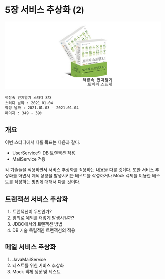# 5장 서비스 추상화 (2)

![logo](./../logo.png)

    책장속 먼지털기 스터디 8차
    스터디 날짜 : 2021.01.04
    작성 날짜 : 2021.01.03 - 2021.01.04
    페이지 : 349 - 399


## 개요

이번 스터디에서 다룰 목표는 다음과 같다.

* UserService의 DB 트랜잭션 적용
* MailService 적용

각 기술들을 적용하면서 서비스 추상화를 적용하는 내용을 다룰 것이다. 또한 서비스 추상화를 하면서 예외 상황을 발생시키는 테스트를 작성하거나 Mock 객체를 이용한 테스트를 작성하는 방법에 대해서 다룰 것이다. 

## 트랜잭션 서비스 추상화

1. 트랜잭션이 무엇인가?
2. 임의로 예외를 어떻게 발생시킬까?
3. JDBC에서의 트랜잭션 방법
4. DB 기술 독립적인 트랜잭션의 적용

## 메일 서비스 추상화

1. JavaMailService
2. 테스트를 위한 서비스 추상화
3. Mock 객체 생성 및 테스트